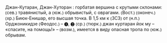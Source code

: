 ---
---

Джан-Кутаран, Джан-Хуторан
: горбатая вершина с крутыми склонами: ⦅сев.⦆ травянистый, а ⦅юж.⦆ обрывистый, с оврагами. ⦅Вост.⦆ ⦅оконеч.⦆ ⦅хр.⦆ Биюк-Енишар, его высшая точка. В 1,5 км к ⦅ЗСЗ⦆ от ⦅н.п.⦆ Орджоникидзе ⦅Феодос.⦆ – ❶, ❷ ⦅ср.⦆ ⦅тюрк.⦆ джан куртаран йок му – «спасите, на помощь!» – ⦅возм.⦆, имеется в виду опасная тропа по ⦅юж.⦆ обрывам.
